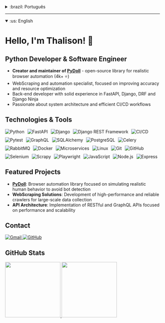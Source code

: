 <details>
  <summary>:brazil: Português</summary>

# Olá, me chamo Thalison! 👋
## Desenvolvedor Python & Engenheiro de Software

- **Criador e mantenedor da [PyDoll](https://github.com/thalissonvs/pydoll)** - biblioteca open-source para automação de navegadores de forma realística (4k+ ⭐)
- Especialista em WebScraping e automação, focado em aumentar assertividade e otimização de recursos
- Desenvolvedor back-end com sólida experiência em FastAPI, Django, DRF e Django Ninja
- Apaixonado por arquitetura de sistemas e workflows CI/CD eficientes

## Tecnologias e Ferramentas

<div style="display: flex; flex-wrap: wrap; gap: 10px;">
  <img src="https://img.shields.io/badge/Python-Advanced-3776AB?style=for-the-badge&logo=python&logoColor=white" alt="Python"/>
  <img src="https://img.shields.io/badge/FastAPI-009688?style=for-the-badge&logo=fastapi&logoColor=white" alt="FastAPI"/>
  <img src="https://img.shields.io/badge/Django-092E20?style=for-the-badge&logo=django&logoColor=white" alt="Django"/>
  <img src="https://img.shields.io/badge/DRF-092E20?style=for-the-badge&logo=django&logoColor=white" alt="Django REST Framework"/>
  <img src="https://img.shields.io/badge/CI/CD-Workflows-2088FF?style=for-the-badge&logo=github-actions&logoColor=white" alt="CI/CD"/>
  <img src="https://img.shields.io/badge/Pytest-0A9EDC?style=for-the-badge&logo=pytest&logoColor=white" alt="Pytest"/>
  <img src="https://img.shields.io/badge/GraphQL-E10098?style=for-the-badge&logo=graphql&logoColor=white" alt="GraphQL"/>
  <img src="https://img.shields.io/badge/SQLAlchemy-D71F00?style=for-the-badge&logo=sqlalchemy&logoColor=white" alt="SQLAlchemy"/>
  <img src="https://img.shields.io/badge/PostgreSQL-316192?style=for-the-badge&logo=postgresql&logoColor=white" alt="PostgreSQL"/>
  <img src="https://img.shields.io/badge/Celery-37814A?style=for-the-badge&logo=celery&logoColor=white" alt="Celery"/>
  <img src="https://img.shields.io/badge/RabbitMQ-FF6600?style=for-the-badge&logo=rabbitmq&logoColor=white" alt="RabbitMQ"/>
  <img src="https://img.shields.io/badge/Docker-2496ED?style=for-the-badge&logo=docker&logoColor=white" alt="Docker"/>
  <img src="https://img.shields.io/badge/Microservices-000000?style=for-the-badge&logo=microservices&logoColor=white" alt="Microservices"/>
  <img src="https://img.shields.io/badge/Linux-FCC624?style=for-the-badge&logo=linux&logoColor=black" alt="Linux"/>
  <img src="https://img.shields.io/badge/Git-F05032?style=for-the-badge&logo=git&logoColor=white" alt="Git"/>
  <img src="https://img.shields.io/badge/GitHub-181717?style=for-the-badge&logo=github&logoColor=white" alt="GitHub"/>
  <img src="https://img.shields.io/badge/Selenium-43B02A?style=for-the-badge&logo=selenium&logoColor=white" alt="Selenium"/>
  <img src="https://img.shields.io/badge/Scrapy-11A617?style=for-the-badge&logo=scrapy&logoColor=white" alt="Scrapy"/>
  <img src="https://img.shields.io/badge/Playwright-2EAD33?style=for-the-badge&logo=playwright&logoColor=white" alt="Playwright"/>
  <img src="https://img.shields.io/badge/JavaScript-F7DF1E?style=for-the-badge&logo=javascript&logoColor=black" alt="JavaScript"/>
  <img src="https://img.shields.io/badge/Node.js-339933?style=for-the-badge&logo=nodedotjs&logoColor=white" alt="Node.js"/>
  <img src="https://img.shields.io/badge/Express-000000?style=for-the-badge&logo=express&logoColor=white" alt="Express"/>
</div>

## Projetos em Destaque

- **[PyDoll](https://github.com/thalissonvs/pydoll)**: Biblioteca para automação de navegadores com foco em simular comportamento humano realístico, evitando detecção de bot
- **Soluções de WebScraping**: Desenvolvimento de crawlers de alta performance e confiabilidade para coleta de dados em escala
- **Arquitetura de APIs**: Implementação de APIs RESTful e GraphQL com foco em performance e escalabilidade

## Contatos

<div>
  <a href="mailto:thalissfernandes99@gmail.com">
    <img src="https://img.shields.io/badge/Gmail-D14836?style=for-the-badge&logo=gmail&logoColor=white" alt="Gmail" />
  </a>
  <a href="https://github.com/thalissonvs" target="_blank">
    <img src="https://img.shields.io/badge/GitHub-100000?style=for-the-badge&logo=github&logoColor=white" alt="GitHub" />
  </a>
</div>

## Estatísticas GitHub

<div>
  <a href="https://github.com/thalissonvs">
    <img height="180em" src="https://github-readme-stats.vercel.app/api/top-langs/?username=thalissonvs&layout=compact&langs_count=7&theme=dracula" />
    <img height="180em" src="https://github-readme-stats.vercel.app/api?username=thalissonvs&show_icons=true&theme=dracula&include_all_commits=true&count_private=true" />
  </a>
</div>
</details>

---

<details open>
  <summary>:us: English</summary>

# Hello, I'm Thalison! 👋
## Python Developer & Software Engineer

- **Creator and maintainer of [PyDoll](https://github.com/thalissonvs/pydoll)** - open-source library for realistic browser automation (4k+ ⭐)
- WebScraping and automation specialist, focused on improving accuracy and resource optimization
- Back-end developer with solid experience in FastAPI, Django, DRF and Django Ninja
- Passionate about system architecture and efficient CI/CD workflows

## Technologies & Tools

<div style="display: flex; flex-wrap: wrap; gap: 10px;">
  <img src="https://img.shields.io/badge/Python-Advanced-3776AB?style=for-the-badge&logo=python&logoColor=white" alt="Python"/>
  <img src="https://img.shields.io/badge/FastAPI-009688?style=for-the-badge&logo=fastapi&logoColor=white" alt="FastAPI"/>
  <img src="https://img.shields.io/badge/Django-092E20?style=for-the-badge&logo=django&logoColor=white" alt="Django"/>
  <img src="https://img.shields.io/badge/DRF-092E20?style=for-the-badge&logo=django&logoColor=white" alt="Django REST Framework"/>
  <img src="https://img.shields.io/badge/CI/CD-Workflows-2088FF?style=for-the-badge&logo=github-actions&logoColor=white" alt="CI/CD"/>
  <img src="https://img.shields.io/badge/Pytest-0A9EDC?style=for-the-badge&logo=pytest&logoColor=white" alt="Pytest"/>
  <img src="https://img.shields.io/badge/GraphQL-E10098?style=for-the-badge&logo=graphql&logoColor=white" alt="GraphQL"/>
  <img src="https://img.shields.io/badge/SQLAlchemy-D71F00?style=for-the-badge&logo=sqlalchemy&logoColor=white" alt="SQLAlchemy"/>
  <img src="https://img.shields.io/badge/PostgreSQL-316192?style=for-the-badge&logo=postgresql&logoColor=white" alt="PostgreSQL"/>
  <img src="https://img.shields.io/badge/Celery-37814A?style=for-the-badge&logo=celery&logoColor=white" alt="Celery"/>
  <img src="https://img.shields.io/badge/RabbitMQ-FF6600?style=for-the-badge&logo=rabbitmq&logoColor=white" alt="RabbitMQ"/>
  <img src="https://img.shields.io/badge/Docker-2496ED?style=for-the-badge&logo=docker&logoColor=white" alt="Docker"/>
  <img src="https://img.shields.io/badge/Microservices-000000?style=for-the-badge&logo=microservices&logoColor=white" alt="Microservices"/>
  <img src="https://img.shields.io/badge/Linux-FCC624?style=for-the-badge&logo=linux&logoColor=black" alt="Linux"/>
  <img src="https://img.shields.io/badge/Git-F05032?style=for-the-badge&logo=git&logoColor=white" alt="Git"/>
  <img src="https://img.shields.io/badge/GitHub-181717?style=for-the-badge&logo=github&logoColor=white" alt="GitHub"/>
  <img src="https://img.shields.io/badge/Selenium-43B02A?style=for-the-badge&logo=selenium&logoColor=white" alt="Selenium"/>
  <img src="https://img.shields.io/badge/Scrapy-11A617?style=for-the-badge&logo=scrapy&logoColor=white" alt="Scrapy"/>
  <img src="https://img.shields.io/badge/Playwright-2EAD33?style=for-the-badge&logo=playwright&logoColor=white" alt="Playwright"/>
  <img src="https://img.shields.io/badge/JavaScript-F7DF1E?style=for-the-badge&logo=javascript&logoColor=black" alt="JavaScript"/>
  <img src="https://img.shields.io/badge/Node.js-339933?style=for-the-badge&logo=nodedotjs&logoColor=white" alt="Node.js"/>
  <img src="https://img.shields.io/badge/Express-000000?style=for-the-badge&logo=express&logoColor=white" alt="Express"/>
</div>

## Featured Projects

- **[PyDoll](https://github.com/thalissonvs/pydoll)**: Browser automation library focused on simulating realistic human behavior to avoid bot detection
- **WebScraping Solutions**: Development of high-performance and reliable crawlers for large-scale data collection
- **API Architecture**: Implementation of RESTful and GraphQL APIs focused on performance and scalability

## Contact

<div>
  <a href="mailto:thalissfernandes99@gmail.com">
    <img src="https://img.shields.io/badge/Gmail-D14836?style=for-the-badge&logo=gmail&logoColor=white" alt="Gmail" />
  </a>
  <a href="https://github.com/thalissonvs" target="_blank">
    <img src="https://img.shields.io/badge/GitHub-100000?style=for-the-badge&logo=github&logoColor=white" alt="GitHub" />
  </a>
</div>

## GitHub Stats

<div>
  <a href="https://github.com/thalissonvs">
    <img height="180em" src="https://github-readme-stats.vercel.app/api/top-langs/?username=thalissonvs&layout=compact&langs_count=7&theme=dracula" />
    <img height="180em" src="https://github-readme-stats.vercel.app/api?username=thalissonvs&show_icons=true&theme=dracula&include_all_commits=true&count_private=true" />
  </a>
</div>
</details>
